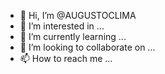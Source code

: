 - 👋 Hi, I’m @AUGUSTOCLIMA
- 👀 I’m interested in ...
- 🌱 I’m currently learning ...
- 💞️ I’m looking to collaborate on ...
- 📫 How to reach me ...

<!---
AUGUSTOCLIMA/AUGUSTOCLIMA is a ✨ special ✨ repository because its `README.md` (this file) appears on your GitHub profile.
You can click the Preview link to take a look at your changes.
--->

